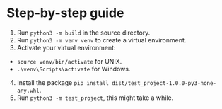 # Step-by-step guide
1. Run `python3 -m build` in the source directory.
2. Run `python3 -m venv venv` to create a virtual environment.
3. Activate your virtual environment:
- `source venv/bin/activate` for UNIX.
- `.\venv\Scripts\activate` for Windows.
4. Install the package `pip install dist/test_project-1.0.0-py3-none-any.whl`.
5. Run `python3 -m test_project`, this might take a while.